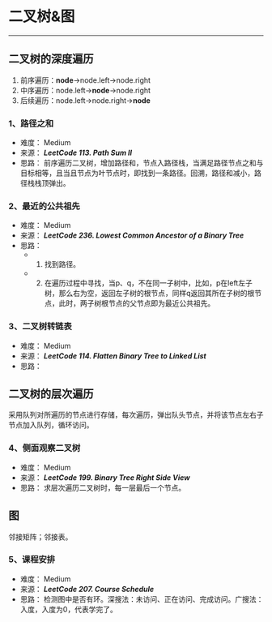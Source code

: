 # 二叉树&图

---

## 二叉树的深度遍历
1. 前序遍历：**node**->node.left->node.right
2. 中序遍历：node.left->**node**->node.right
3. 后续遍历：node.left->node.right->**node**

### 1、路径之和
 - 难度： Medium
 - 来源： ***LeetCode 113. Path Sum II***
 - 思路： 前序遍历二叉树，增加路径和，节点入路径栈，当满足路径节点之和与目标相等，且当且节点为叶节点时，即找到一条路径。回溯，路径和减小，路径栈栈顶弹出。

### 2、最近的公共祖先
 - 难度： Medium
 - 来源： ***LeetCode 236. Lowest Common Ancestor of a Binary Tree***
 - 思路： 
    - 1. 找到路径。
    - 2. 在遍历过程中寻找，当p、q，不在同一子树中，比如，p在left左子树，那么右为空，返回左子树的根节点，同样q返回其所在子树的根节点，此时，两子树根节点的父节点即为最近公共祖先。

### 3、二叉树转链表
 - 难度： Medium
 - 来源： ***LeetCode 114. Flatten Binary Tree to Linked List***
 - 思路： 

## 二叉树的层次遍历

   采用队列对所遍历的节点进行存储，每次遍历，弹出队头节点，并将该节点左右子节点加入队列，循环访问。

### 4、侧面观察二叉树
 - 难度： Medium
 - 来源： ***LeetCode 199. Binary Tree Right Side View***
 - 思路： 求层次遍历二叉树时，每一层最后一个节点。

## 图

邻接矩阵；邻接表。

### 5、课程安排

 - 难度： Medium
 - 来源： ***LeetCode 207. Course Schedule***
 - 思路： 检测图中是否有环。深搜法：未访问、正在访问、完成访问。广搜法：入度，入度为0，代表学完了。

